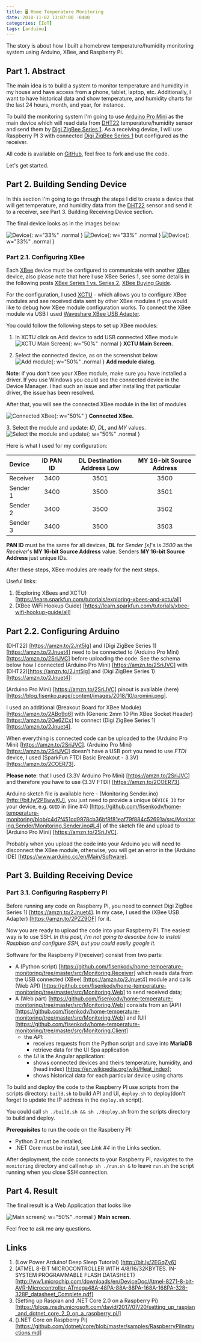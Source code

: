 ```yaml
---
title: 🖥 Home Temperature Monitoring
date: 2018-11-02 13:07:00 -0400
categories: [IoT]
tags: [arduino]
---
```


The story is about how I built a homebrew temperature/humidity monitoring system using Arduino, XBee, and Raspberry Pi.

## Part 1. Abstract

The main idea is to build a system to monitor temperature and humidity in my house and have access from a phone, tablet, laptop, etc. Additionally, I want to have historical data and show temperature, and humidity charts for the last 24 hours, month, and year, for instance.

To build the monitoring system I'm going to use [Arduino Pro Mini](https://amzn.to/2SriJVC) as the main device which will read data from [DHT22](https://amzn.to/2Jnt5lg) temperature/humidity sensor and send them by [Digi ZigBee Series 1](https://amzn.to/2Jnuet4). As a receiving device, I will use Raspberry PI 3 with connected [Digi ZigBee Series 1](https://amzn.to/2Jnuet4) but configured as the receiver.

All code is available on [GitHub](https://github.com/fisenkodv/home-temperature-monitoring), feel free to fork and use the code.

Let's get started.

## Part 2. Building Sending Device

In this section I'm going to go through the steps I did to create a device that will get temperature, and humidity data from the [DHT22](https://amzn.to/2Jnt5lg) sensor and send it to a receiver, see Part 3. Building Receiving Device section.

The final device looks as in the images below:

![Device](/assets/img/blog/home-temperature-monitoring/IMG_2652.JPG){: w="33%" .normal }
![Device](/assets/img/blog/home-temperature-monitoring/IMG_2649.JPG){: w="33%" .normal }
![Device](/assets/img/blog/home-temperature-monitoring/IMG_2651.JPG){: w="33%" .normal }

### Part 2.1. Configuring XBee

Each [XBee](https://amzn.to/2Jnuet4) device must be configured to communicate with another [XBee](https://amzn.to/2Jnuet4) device, also please note that here I use XBee Series 1, see some details in the following posts [XBee Series 1 vs. Series 2](http://icircuit.net/xbee-series-1-vs-series-2/289), [XBee Buying Guide](https://www.sparkfun.com/pages/xbee_guide).

For the configuration, I used [XCTU](https://www.digi.com/products/xbee-rf-solutions/xctu-software/xctu) - which allows you to configure XBee modules and see received data sent by other XBee modules if you would like to debug how XBee module configuration works. To connect the XBee module via USB I used [Waveshare XBee USB Adapter](https://amzn.to/2PZZ9OF).

You could follow the following steps to set up XBee modules:

1. In XCTU click on Add device to add USB connected XBee module
   ![XCTU Main Screen](/assets/img/blog/home-temperature-monitoring/Capture.PNG){: w="50%" .normal }
   **XCTU Main Screen.**

2. Select the connected device, as on the screenshot below.
   ![Add module](/assets/img/blog/home-temperature-monitoring/Capture1.PNG){: w="50%" .normal }
   **Add module dialog.**

**Note**: if you don't see your XBee module, make sure you have installed a driver.
If you use Windows you could see the connected device in the Device Manager. I
had such an issue and after installing that particular driver, the issue has
been resolved.

After that, you will see the connected XBee module in the list of modules

![Connected XBee](/assets/img/blog/home-temperature-monitoring/Capture2.PNG){: w="50%" }
__Connected XBee.__

3. Select the module and update: _ID_, _DL_, and _MY_ values.
![Select the module and update](/assets/img/blog/home-temperature-monitoring/Capture3-1.PNG){: w="50%" .normal }

Here is what I used for my configuration:

| Device   | **ID** PAN ID | **DL** Destination Address Low | **MY** 16-bit Source Address |
| :------- | :-----------: | :----------------------------: | :--------------------------: |
| Receiver |     3400      |              3501              |             3500             |
| Sender 1 |     3400      |              3500              |             3501             |
| Sender 2 |     3400      |              3500              |             3502             |
| Sender 3 |     3400      |              3500              |             3503             |

**PAN ID** must be the same for all devices, **DL** for _Sender [x]_'s is _3500_ as the
_Receiver_'s **MY 16-bit Source Address** value. Senders **MY 16-bit Source Address** just
unique IDs.

After these steps, XBee modules are ready for the next steps.

Useful links:

1. (Exploring XBees and XCTU) [https://learn.sparkfun.com/tutorials/exploring-xbees-and-xctu/all]
2. (XBee WiFi Hookup Guide) [https://learn.sparkfun.com/tutorials/xbee-wifi-hookup-guide/all]

## Part 2.2. Configuring Arduino

(DHT22) [https://amzn.to/2Jnt5lg] and (Digi ZigBee Series 1) [https://amzn.to/2Jnuet4] need to be connected to (Arduino Pro Mini) [https://amzn.to/2SriJVC] before uploading the code. See the schema below how I connected (Arduino Pro Mini) [https://amzn.to/2SriJVC] with (DHT22)[https://amzn.to/2Jnt5lg] and (Digi ZigBee Series 1) [https://amzn.to/2Jnuet4]:

(Arduino Pro Mini) [https://amzn.to/2SriJVC] pinout is available (here) [https://blog.fisenko.page/content/images/2018/10/promini.png].

I used an additional (Breakout Board for XBee Module) [https://amzn.to/2ABo9q6] with (Generic 2mm 10 Pin XBee Socket Header) [https://amzn.to/2Oe6ZCx] to connect (Digi ZigBee Series 1) [https://amzn.to/2Jnuet4].

When everything is connected code can be uploaded to the (Arduino Pro Mini) [https://amzn.to/2SriJVC]. (Arduino Pro Mini) [https://amzn.to/2SriJVC] doesn't have a USB port you need to use _FTDI_ device, I used (SparkFun FTDI Basic Breakout - 3.3V) [https://amzn.to/2COER73].

**Please note**: that I used (3.3V Arduino Pro Mini) [https://amzn.to/2SriJVC] and therefore you have to use (3.3V FTDI) [https://amzn.to/2COER73].

Arduino sketch file is available here - (Monitoring.Sender.ino) [http://bit.ly/2PBwwKU], you just need to provide a unique `DEVICE_ID` for your device, e.g. `GUID` in (line #4) [https://github.com/fisenkodv/home-temperature-monitoring/blob/c4d7f451cd9978cb36bf8f81eaf79f884c52691a/src/Monitoring.Sender/Monitoring.Sender.ino#L4] of the sketch file and upload to (Arduino Pro Mini) [https://amzn.to/2SriJVC].

Probably when you upload the code into your Arduino you will need to disconnect the XBee module, otherwise, you will get an error in the (Arduino IDE) [https://www.arduino.cc/en/Main/Software].

## Part 3. Building Receiving Device

### Part 3.1. Configuring Raspberry PI

Before running any code on Raspberry PI, you need to connect Digi ZigBee Series 1) [https://amzn.to/2Jnuet4]. In my case, I used the (XBee USB Adapter) [https://amzn.to/2PZZ9OF] for it.

Now you are ready to upload the code into your Raspberry PI. The easiest way is to use SSH. _In this post, I'm not going to describe how to install Raspbian and configure SSH, but you could easily google it._

Software for the Raspberry PI(receiver) consist from two parts:

- A (Python script) [https://github.com/fisenkodv/home-temperature-monitoring/tree/master/src/Monitoring.Receiver]
  which reads data from the USB connected (XBee) [https://amzn.to/2Jnuet4] module and calls (Web API) [https://github.com/fisenkodv/home-temperature-monitoring/tree/master/src/Monitoring.Web] to send received data;
- A (Web part) [https://github.com/fisenkodv/home-temperature-monitoring/tree/master/src/Monitoring.Web] consists from an (API) [https://github.com/fisenkodv/home-temperature-monitoring/tree/master/src/Monitoring.Web] and (UI) [https://github.com/fisenkodv/home-temperature-monitoring/tree/master/src/Monitoring.Client]
  - the _API_:
    - receives requests from the Python script and save into **MariaDB**
    - retrieve data for the UI Spa application
  - the _UI_ is the Angular application:
    - shows connected devices and theirs temperature, humidity, and (head index) [https://en.wikipedia.org/wiki/Heat_index];
    - shows historical data for each particular device using charts

To build and deploy the code to the Raspberry PI use scripts from the scripts directory: `build.sh` to build API and UI, `deploy.sh` to deploy(don't forget to update the IP address in the `deploy.sh` script).

You could call `sh ./build.sh && sh ./deploy.sh` from the scripts directory to build and deploy.

**Prerequisites** to run the code on the Raspberry PI:

- Python 3 must be installed;
- .NET Core must be install, see _Link #4_ in the Links section.

After deployment, the code connects to your Raspberry PI, navigates to the `monitoring` directory and call `nohup sh ./run.sh &` to leave `run.sh` the script running when you close SSH connection.

## Part 4. Result

The final result is a Web Application that looks like

![Main screen](/assets/img/blog/home-temperature-monitoring/main_screen.png){: w="50%" .normal }
**Main screen.**

Feel free to ask me any questions.

## Links

1. (Low Power Arduino! Deep Sleep Tutorial) [http://bit.ly/2EGqZy6]
2. (ATMEL 8-BIT MICROCONTROLLER WITH 4/8/16/32KBYTES. IN-SYSTEM PROGRAMMABLE FLASH DATASHEET) [http://ww1.microchip.com/downloads/en/DeviceDoc/Atmel-8271-8-bit-AVR-Microcontroller-ATmega48A-48PA-88A-88PA-168A-168PA-328-328P_datasheet_Complete.pdf]
3. (Setting up Raspian and .NET Core 2.0 on a Raspberry Pi) [https://blogs.msdn.microsoft.com/david/2017/07/20/setting_up_raspian_and_dotnet_core_2_0_on_a_raspberry_pi/]
4. ().NET Core on Raspberry Pi) [https://github.com/dotnet/core/blob/master/samples/RaspberryPiInstructions.md]
